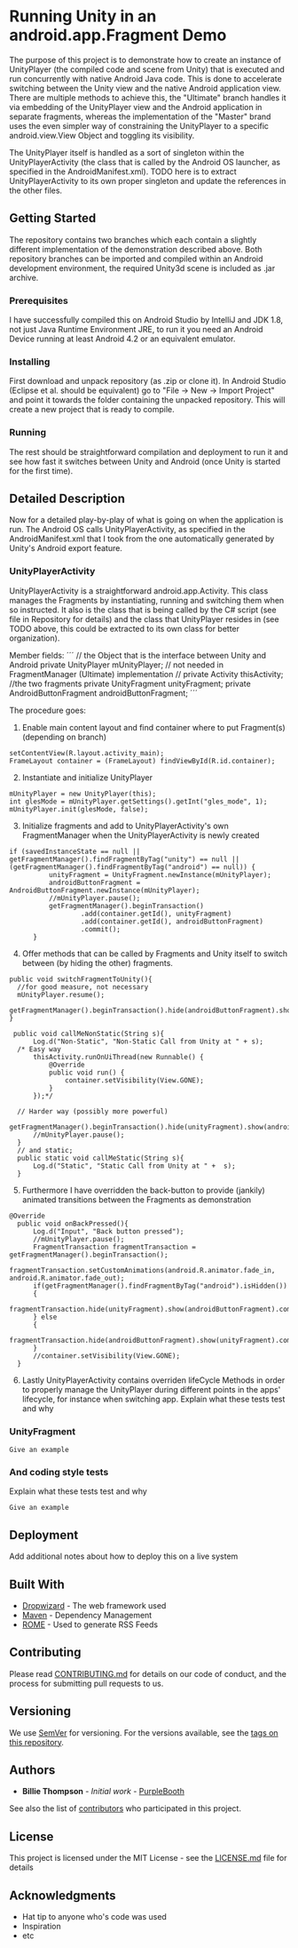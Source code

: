# Running Unity in an android.app.Fragment Demo

The purpose of this project is to demonstrate how to create an instance of UnityPlayer (the compiled code and scene from Unity) that is executed and run concurrently with native Android Java code. This is done to accelerate switching between the Unity view and the native Android application view. There are multiple methods to achieve this, the "Ultimate" branch handles it via embedding of the UnityPlayer view and the Android application in separate fragments, whereas the implementation of the "Master" brand uses the even simpler way of constraining the UnityPlayer to a specific android.view.View Object and toggling its visibility. 

The UnityPlayer itself is handled as a sort of singleton within the UnityPlayerActivity (the class that is called by the Android OS launcher, as specified in the AndroidManifest.xml). TODO here is to extract UnityPlayerActivity to its own proper singleton and update the references in the other files.

## Getting Started

The repository contains two branches which each contain a slightly different implementation of the demonstration described above. Both repository branches can be imported and compiled within an Android development environment, the required Unity3d scene is included as .jar archive.

### Prerequisites

I have successfully compiled this on Android Studio by IntelliJ and JDK 1.8, not just Java Runtime Environment JRE, to run it you need an Android Device running at least Android 4.2 or an equivalent emulator.

### Installing

First download and unpack repository (as .zip or clone it). In Android Studio (Eclipse et al. should be equivalent) go to "File -> New -> Import Project" and point it towards the folder containing the unpacked repository. This will create a new project that is ready to compile.

### Running

The rest should be straightforward compilation and deployment to run it and see how fast it switches between Unity and Android (once Unity is started for the first time).

## Detailed Description
Now for a detailed play-by-play of what is going on when the application is run. The Android OS calls UnityPlayerActivity, as specified in the AndroidManifest.xml that I took from the one automatically generated by Unity's Android export feature.

### UnityPlayerActivity
UnityPlayerActivity is a straightforward android.app.Activity. This class manages the Fragments by instantiating, running and switching them when so instructed. It also is the class that is being called by the C# script (see file in Repository for details) and the class that UnityPlayer resides in (see TODO above, this could be extracted to its own class for better organization).

Member fields:
´´´
    // the Object that is the interface between Unity and Android
    private UnityPlayer mUnityPlayer;
    // not needed in FragmentManager (Ultimate) implementation
    // private Activity thisActivity;
    //the two fragments
    private UnityFragment unityFragment;
    private AndroidButtonFragment androidButtonFragment;
´´´


The procedure goes: 
  1. Enable main content layout and find container where to put Fragment(s) (depending on branch)
  ```
  setContentView(R.layout.activity_main);
  FrameLayout container = (FrameLayout) findViewById(R.id.container);
  ```
  2. Instantiate and initialize UnityPlayer
  ```
  mUnityPlayer = new UnityPlayer(this);
  int glesMode = mUnityPlayer.getSettings().getInt("gles_mode", 1);
  mUnityPlayer.init(glesMode, false);
  ```
  3. Initialize fragments and add to UnityPlayerActivity's own FragmentManager when the UnityPlayerActivity is newly created
  ```
  if (savedInstanceState == null || getFragmentManager().findFragmentByTag("unity") == null || (getFragmentManager().findFragmentByTag("android") == null)) {
            unityFragment = UnityFragment.newInstance(mUnityPlayer);
            androidButtonFragment = AndroidButtonFragment.newInstance(mUnityPlayer);
            //mUnityPlayer.pause();
            getFragmentManager().beginTransaction()
                    .add(container.getId(), unityFragment)
                    .add(container.getId(), androidButtonFragment)
                    .commit();
        }
  ```
  4. Offer methods that can be called by Fragments and Unity itself to switch between (by hiding the other) fragments. 
  ```
  public void switchFragmentToUnity(){
    //for good measure, not necessary
    mUnityPlayer.resume();
    getFragmentManager().beginTransaction().hide(androidButtonFragment).show(unityFragment).commit();
  }
  ```
  ```
   public void callMeNonStatic(String s){
        Log.d("Non-Static", "Non-Static Call from Unity at " + s);
    /* Easy way
        thisActivity.runOnUiThread(new Runnable() {
            @Override
            public void run() {
                container.setVisibility(View.GONE);
            }
        });*/

    // Harder way (possibly more powerful)
        getFragmentManager().beginTransaction().hide(unityFragment).show(androidButtonFragment).commit();
        //mUnityPlayer.pause();
    }
    // and static;
    public static void callMeStatic(String s){
        Log.d("Static", "Static Call from Unity at " +  s);
    }
  ```
  5. Furthermore I have overridden the back-button to provide (jankily) animated transitions between the Fragments as demonstration
  ```
  @Override
    public void onBackPressed(){
        Log.d("Input", "Back button pressed");
        //mUnityPlayer.pause();
        FragmentTransaction fragmentTransaction = getFragmentManager().beginTransaction();
        fragmentTransaction.setCustomAnimations(android.R.animator.fade_in, android.R.animator.fade_out);
        if(getFragmentManager().findFragmentByTag("android").isHidden())
        {
            fragmentTransaction.hide(unityFragment).show(androidButtonFragment).commit();
        } else
        {
            fragmentTransaction.hide(androidButtonFragment).show(unityFragment).commit();
        }
        //container.setVisibility(View.GONE);
    }
  ```
  6. Lastly UnityPlayerActivity contains overriden lifeCycle Methods in order to properly manage the UnityPlayer during different points in the apps' lifecycle, for instance when switching app.
Explain what these tests test and why

### UnityFragment

```
Give an example
```

### And coding style tests

Explain what these tests test and why

```
Give an example
```

## Deployment

Add additional notes about how to deploy this on a live system

## Built With

* [Dropwizard](http://www.dropwizard.io/1.0.2/docs/) - The web framework used
* [Maven](https://maven.apache.org/) - Dependency Management
* [ROME](https://rometools.github.io/rome/) - Used to generate RSS Feeds

## Contributing

Please read [CONTRIBUTING.md](https://gist.github.com/PurpleBooth/b24679402957c63ec426) for details on our code of conduct, and the process for submitting pull requests to us.

## Versioning

We use [SemVer](http://semver.org/) for versioning. For the versions available, see the [tags on this repository](https://github.com/your/project/tags). 

## Authors

* **Billie Thompson** - *Initial work* - [PurpleBooth](https://github.com/PurpleBooth)

See also the list of [contributors](https://github.com/your/project/contributors) who participated in this project.

## License

This project is licensed under the MIT License - see the [LICENSE.md](LICENSE.md) file for details

## Acknowledgments

* Hat tip to anyone who's code was used
* Inspiration
* etc
